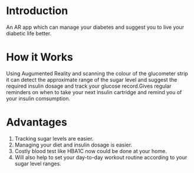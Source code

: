 # Introduction
An AR app which can manage your diabetes and suggest you to live your diabetic life better.

# How it Works 
Using Augumented Reality and scanning the colour of the glucometer strip it can detect the approximate range of the sugar level and suggest the required insulin dosage and track your glucose record.Gives regular reminders on when to take your next insulin cartridge and remind you of your insulin comsumption.

# Advantages
1. Tracking sugar levels are easier.
2. Managing your diet and insulin dosage is easier.
3. Costly blood test like HBA1C now could be done at your home.
4. Will also help to set your day-to-day workout routine according to your sugar level ranges.
